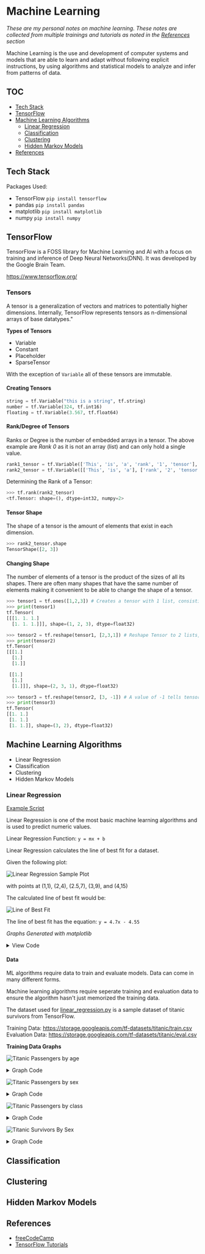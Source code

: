 # Machine Learning

*These are my personal notes on machine learning. These notes are collected from multiple trainings and tutorials as noted in the [References](#references) section*

Machine Learning is the use and development of computer systems and models that are able to learn and adapt without following explicit instructions, by using algorithms and statistical models to analyze and infer from patterns of data. 

## TOC

 - [Tech Stack](#tech-stack)
 - [TensorFlow](#tensorflow)
 - [Machine Learning Algorithms](#machine-learning-algorithms)
    - [Linear Regression](#linear-regression)
    - [Classification]()
    - [Clustering]()
    - [Hidden Markov Models]()
 - [References](#references)


## Tech Stack
Packages Used:
 - TensorFlow `pip install tensorflow`
 - pandas `pip install pandas`
 - matplotlib `pip install matplotlib`
 - numpy `pip install numpy`


## TensorFlow
TensorFlow is a FOSS library for Machine Learning and AI with a focus on training and inference of Deep Neural Networks(DNN). It was developed by the Google Brain Team. 

https://www.tensorflow.org/

### Tensors

A tensor is a generalization of vectors and matrices to potentially higher dimensions. Internally, TensorFlow represents tensors as n-dimensional arrays of base datatypes."

**Types of Tensors**
 - Variable
 - Constant
 - Placeholder
 - SparseTensor

 With the exception of `Variable` all of these tensors are immutable.

#### Creating Tensors

```python
string = tf.Variable("this is a string", tf.string)
number = tf.Variable(324, tf.int16)
floating = tf.Variable(3.567, tf.float64)
```

#### Rank/Degree of Tensors

Ranks or Degree is the number of embedded arrays in a tensor. The above example are *Rank 0* as it is not an array (list) and can only hold a single value.

```python
rank1_tensor = tf.Variable(['This', 'is', 'a', 'rank', '1', 'tensor'], tf.string)
rank2_tensor = tf.Variable([['This', 'is', 'a'], ['rank', '2', 'tensor']], tf.string)
```

Determining the Rank of a Tensor:
```python
>>> tf.rank(rank2_tensor)
<tf.Tensor: shape=(), dtype=int32, numpy=2>
```

#### Tensor Shape

The shape of a tensor is the amount of elements that exist in each dimension.

```python
>>> rank2_tensor.shape
TensorShape([2, 3])
```

#### Changing Shape

The number of elements of a tensor is the product of the sizes of all its shapes. There are often many shapes that have the same number of elements making it convenient to be able to change the shape of a tensor.

```python
>>> tensor1 = tf.ones([1,2,3]) # Creates a tensor with 1 list, consisting of 2 lists with 3 elements each - 6 elements total
>>> print(tensor1)
tf.Tensor(
[[[1. 1. 1.]
  [1. 1. 1.]]], shape=(1, 2, 3), dtype=float32)

>>> tensor2 = tf.reshape(tensor1, [2,3,1]) # Reshape Tensor to 2 lists, consisting of 3 lists each, each containing 1 element - 6 elements total
>>> print(tensor2)
tf.Tensor(
[[[1.]
  [1.]
  [1.]]

 [[1.]
  [1.]
  [1.]]], shape=(2, 3, 1), dtype=float32)

>>> tensor3 = tf.reshape(tensor2, [3, -1]) # A value of -1 tells tensor flow to calculate that value to ensure the tensor is reshaped accordingly
>>> print(tensor3)
tf.Tensor(
[[1. 1.]
 [1. 1.]
 [1. 1.]], shape=(3, 2), dtype=float32)
```

## Machine Learning Algorithms

 - Linear Regression
 - Classification
 - Clustering
 - Hidden Markov Models

### Linear Regression

[Example Script](linear_regression.py)


Linear Regression is one of the most basic machine learning algorithms and is used to predict numeric values.

Linear Regression Function: `y = mx + b`

Linear Regression calculates the line of best fit for a dataset. 

Given the following plot:

![Linear Regression Sample Plot](/images/linear_regression/linear_regression_example_plot.png)

with points at (1,1), (2,4), (2.5,7), (3,9), and (4,15)

The calculated line of best fit would be:

![Line of Best Fit](/images/linear_regression/linear_regression_LOBF.png)

The line of best fit has the equation: `y = 4.7x - 4.55`

*Graphs Generated with matplotlib*
<details>
    <summary>View Code</summary>

```python
import matplotlib.pyplot as plt
import numpy as np

# Sample Dataset
x = [1, 2, 2.5, 3, 4]
y = [1, 4, 7, 9, 15]

# Plot Sample Dataset
plt.plot(x,y, 'ro')
plt.axis([0, 6, 0, 20])

# Calculate and Plot Line of Best Fit
plt.plot(np.unique(x), np.poly1d(np.polyfit(x, y, 1))(np.unique(x)))

plt.show()

# Finding Values of m and b =? [ m b ]
f = np.polyfit(x, y, 1)
print(f)
```
</details>

#### Data

ML algorithms require data to train and evaluate models. Data can come in many different forms. 

Machine learning algorithms require seperate training and evaluation data to ensure the algorithm hasn't just memorized the training data.

The dataset used for [linear_regression.py](/linear_regression.py) is a sample dataset of titanic survivors from TensorFlow. 
<br>

Training Data: https://storage.googleapis.com/tf-datasets/titanic/train.csv
<br>
Evaluation Data: https://storage.googleapis.com/tf-datasets/titanic/eval.csv

**Training Data Graphs**

![Titanic Passengers by age](/images/linear_regression/titanic_passengers_by_age.png)

<details>
    <summary>Graph Code</summary>

```python
dftrain.age.plot.hist(bins=20)
plt.title('Passengers by age')
plt.xlabel('Age')
plt.show()
```
</details>


![Titanic Passengers by sex](/images/linear_regression/titanic_passengers_by_sex.png)


<details>
    <summary>Graph Code</summary>

```python
dftrain.sex.value_counts().plot(kind='barh')
plt.title('Passengers by Sex')
plt.show()
```
</details>


![Titanic Passengers by class](/images/linear_regression/titanic_passenger_by_class.png)

<details>
    <summary>Graph Code</summary>

```python
dftrain['class'].value_counts().plot(kind='barh')
plt.title('Passengers by Class')
plt.show()
```
</details>


![Titanic Survivors By Sex](/images/linear_regression/titanic_survivors_by_sex.png)

<details>
    <summary>Graph Code</summary>
```python
pd.concat([dftrain, y_train], axis=1).groupby('sex').survived.mean().plot(kind='barh').set_xlabel('% survived')
plt.title('Titanic Survivors by Sex')
plt.show()
```
</details>

## Classification

## Clustering

## Hidden Markov Models

## References

- [freeCodeCamp](https://www.freecodecamp.org/learn/machine-learning-with-python/)
- [TensorFlow Tutorials](https://www.tensorflow.org/tutorials)